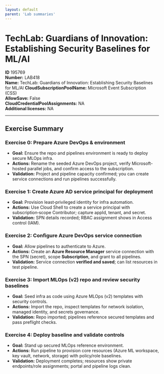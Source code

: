 ```yaml
---
layout: default
parent: 'Lab summaries'
---
```


# TechLab: Guardians of Innovation: Establishing Security Baselines for ML/AI

**ID** 195769  
**Number:** LAB418  
**Name:** TechLab: Guardians of Innovation: Establishing Security Baselines for ML/AI
**CloudSubscriptionPoolName:** Microsoft Event Subscription (CSS)  
**AllowSave:** False  
**CloudCredentialPoolAssignments:** NA  
**Additional licenses:** NA  

---

## Exercise Summary
### Exercise 0: Prepare Azure DevOps & environment
- **Goal:** Ensure the repo and pipelines environment is ready to deploy secure MLOps infra.
- **Actions:** Rename the seeded Azure DevOps project, verify Microsoft-hosted parallel jobs, and confirm access to the subscription.
- **Validation:** Project and pipeline capacity confirmed; you can create service connections and run pipelines successfully.

### Exercise 1: Create Azure AD service principal for deployment
- **Goal:** Provision least‑privileged identity for infra automation.
- **Actions:** Use Cloud Shell to create a service principal with subscription‑scope Contributor; capture appId, tenant, and secret.
- **Validation:** SPN details recorded; RBAC assignment shows in Access control (IAM).

### Exercise 2: Configure Azure DevOps service connection
- **Goal:** Allow pipelines to authenticate to Azure.
- **Actions:** Create an **Azure Resource Manager** service connection with the SPN (secret), scope **Subscription**, and grant to all pipelines.
- **Validation:** Service connection **verified and saved**; can list resources in test pipeline.

### Exercise 3: Import MLOps (v2) repo and review security baselines
- **Goal:** Seed infra as code using Azure MLOps (v2) templates with security controls.
- **Actions:** Import the repo, inspect templates for network isolation, managed identity, and secrets governance.
- **Validation:** Repo imported; pipelines reference secured templates and pass preflight checks.

### Exercise 4: Deploy baseline and validate controls
- **Goal:** Stand up secured MLOps reference environment.
- **Actions:** Run pipeline to provision core resources (Azure ML workspace, key vault, network, storage) with policy/role baselines.
- **Validation:** Deployment completes; resources show private endpoints/role assignments; portal and pipeline logs clean.

